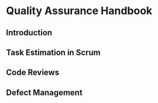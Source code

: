 # Quality Assurance Handbook

## Introduction

## Task Estimation in Scrum

## Code Reviews

## Defect Management
